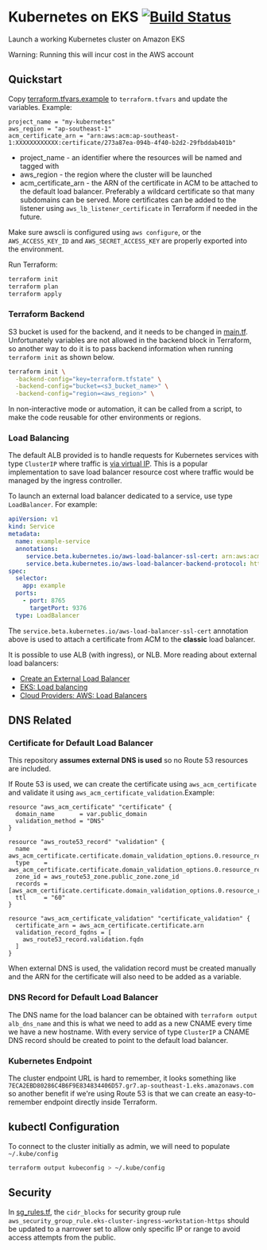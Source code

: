 # Kubernetes on EKS [![Build Status](https://travis-ci.org/adyromantika/kubernetes-on-eks.svg?branch=master)](https://travis-ci.org/adyromantika/kubernetes-on-eks)

Launch a working Kubernetes cluster on Amazon EKS

Warning: Running this will incur cost in the AWS account

## Quickstart

Copy [terraform.tfvars.example](terraform.tfvars.example) to `terraform.tfvars` and update the variables. Example:

```hcl
project_name = "my-kubernetes"
aws_region = "ap-southeast-1"
acm_certificate_arn = "arn:aws:acm:ap-southeast-1:XXXXXXXXXXXX:certificate/273a87ea-094b-4f40-b2d2-29fbddab401b"
```

* project_name - an identifier where the resources will be named and tagged with
* aws_region - the region where the cluster will be launched
* acm_certificate_arn - the ARN of the certificate in ACM to be attached to the default load balancer. Preferably a wildcard certificate so that many subdomains can be served. More certificates can be added to the listener using `aws_lb_listener_certificate` in Terraform if needed in the future.

Make sure awscli is configured using `aws configure`, or the `AWS_ACCESS_KEY_ID` and `AWS_SECRET_ACCESS_KEY` are properly exported into the environment.

Run Terraform:

```bash
terraform init
terraform plan
terraform apply
```

### Terraform Backend

S3 bucket is used for the backend, and it needs to be changed in [main.tf](main.tf). Unfortunately variables are not allowed in the backend block in Terraform, so another way to do it is to pass backend information when running `terraform init` as shown below.

```bash
terraform init \
  -backend-config="key=terraform.tfstate" \
  -backend-config="bucket=<s3_bucket_name>" \
  -backend-config="region=<aws_region>" \
```

In non-interactive mode or automation, it can be called from a script, to make the code reusable for other environments or regions.

### Load Balancing

The default ALB provided is to handle requests for Kubernetes services with type `ClusterIP` where traffic is [via virtual IP](https://kubernetes.io/docs/concepts/services-networking/service/#virtual-ips-and-service-proxies). This is a popular implementation to save load balancer resource cost where traffic would be managed by the ingress controller.

To launch an external load balancer dedicated to a service, use type `LoadBalancer`. For example:

```yaml
apiVersion: v1
kind: Service
metadata:
  name: example-service
  annotations:
     service.beta.kubernetes.io/aws-load-balancer-ssl-cert: arn:aws:acm:xx-xxxx-x:xxxxxxxxx:xxxxxxx/xxxxx-xxxx-xxxx-xxxx-xxxxxxxxx
     service.beta.kubernetes.io/aws-load-balancer-backend-protocol: http
spec:
  selector:
    app: example
  ports:
    - port: 8765
      targetPort: 9376
  type: LoadBalancer
```

The `service.beta.kubernetes.io/aws-load-balancer-ssl-cert` annotation above is used to attach a certificate from ACM to the **classic** load balancer.

It is possible to use ALB (with ingress), or NLB. More reading about external load balancers:

* [Create an External Load Balancer](https://kubernetes.io/docs/tasks/access-application-cluster/create-external-load-balancer/)
* [EKS: Load balancing](https://docs.aws.amazon.com/eks/latest/userguide/load-balancing.html)
* [Cloud Providers: AWS: Load Balancers](https://kubernetes.io/docs/concepts/cluster-administration/cloud-providers/#load-balancers)

## DNS Related

### Certificate for Default Load Balancer

This repository **assumes external DNS is used** so no Route 53 resources are included.

If Route 53 is used, we can create the certificate using `aws_acm_certificate` and validate it using `aws_acm_certificate_validation`.Example:

```hcl
resource "aws_acm_certificate" "certificate" {
  domain_name       = var.public_domain
  validation_method = "DNS"
}

resource "aws_route53_record" "validation" {
  name    = aws_acm_certificate.certificate.domain_validation_options.0.resource_record_name
  type    = aws_acm_certificate.certificate.domain_validation_options.0.resource_record_type
  zone_id = aws_route53_zone.public_zone.zone_id
  records = [aws_acm_certificate.certificate.domain_validation_options.0.resource_record_value]
  ttl     = "60"
}

resource "aws_acm_certificate_validation" "certificate_validation" {
  certificate_arn = aws_acm_certificate.certificate.arn
  validation_record_fqdns = [
    aws_route53_record.validation.fqdn
  ]
}
```

When external DNS is used, the validation record must be created manually and the ARN for the certificate will also need to be added as a variable.

### DNS Record for Default Load Balancer

The DNS name for the load balancer can be obtained with `terraform output alb_dns_name` and this is what we need to add as a new CNAME every time we have a new hostname. With every service of type `ClusterIP` a CNAME DNS record should be created to point to the default load balancer.

### Kubernetes Endpoint

The cluster endpoint URL is hard to remember, it looks something like `7ECA2EBD80286C4B6F9E834834406D57.gr7.ap-southeast-1.eks.amazonaws.com` so another benefit if we're using Route 53 is that we can create an easy-to-remember endpoint directly inside Terraform.

## kubectl Configuration

To connect to the cluster initially as admin, we will need to populate `~/.kube/config`

```bash
terraform output kubeconfig > ~/.kube/config
```

## Security

In [sg_rules.tf](modules/eks/sg_rules.tf), the `cidr_blocks` for security group rule `aws_security_group_rule.eks-cluster-ingress-workstation-https` should be updated to a narrower set to allow only specific IP or range to avoid access attempts from the public.
